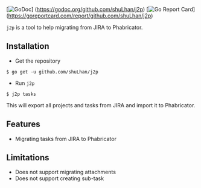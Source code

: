 [![GoDoc](https://godoc.org/github.com/shuLhan/j2p?status.svg)]
(https://godoc.org/github.com/shuLhan/j2p)
[![Go Report Card](https://goreportcard.com/badge/github.com/shuLhan/j2p)]
(https://goreportcard.com/report/github.com/shuLhan/j2p)

`j2p` is a tool to help migrating from JIRA to Phabricator.

## Installation

* Get the repository
```
$ go get -u github.com/shuLhan/j2p
```

* Run `j2p`
```
$ j2p tasks
```
  This will export all projects and tasks from JIRA and import it to Phabricator.

## Features

* Migrating tasks from JIRA to Phabricator

## Limitations

* Does not support migrating attachments
* Does not support creating sub-task
